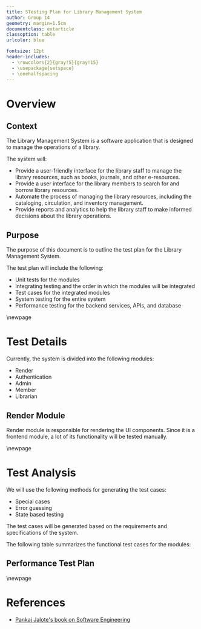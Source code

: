 ```yaml
---
title: STesting Plan for Library Management System
author: Group 14
geometry: margin=1.5cm
documentclass: extarticle
classoption: table
urlcolor: blue

fontsize: 12pt
header-includes:
  - \rowcolors{2}{gray!5}{gray!15}
  - \usepackage{setspace}
  - \onehalfspacing
---
```


<!--

Submit a tentative test plan for your software.
You will again submit the final test plan and test report later on after completing your coding and executing the test cases.
This tentative test plan will help you during the coding phase with better understanding of what is actually expected at the end.
You are required to perform functional testing.
If you wish, you can also perform structural testing.
Some extra marks may be given for doing structural testing.
During the testing phases, it is recommended to use softwares such as Jira for defect logging and tracking.
Your report should contain the following sections.

# Test Overview
List of all operations/modules that you plan to test

# Test Details
Unit tests for the modules
Integrating testing and the order in which you will integrate your modules and test cases for integrated modules.
System testing
Structural tests (optional)
Performance test
Stress test (optional)

# Test Analysis
We discussed the following seven types of black box testing in the class: equivalence class partitioning, boundary value analysis, cause-effect graphing, pair-wise testing, special cases, error guessing and state based testing.
Which of these methods did you use for generating the test cases, for which modules and the count of test cases.
Report this functional test summary in the form of a table.
Structural test plan/report (optional)
Performance test plan/report
Stress test plan/report (optional)

 -->

# Overview

## Context

The Library Management System is a software application that is designed to manage the operations of a library.

The system will:

- Provide a user-friendly interface for the library staff to manage the library resources, such as books, journals, and other e-resources.
- Provide a user interface for the library members to search for and borrow library resources.
- Automate the process of managing the library resources, including the cataloging, circulation, and inventory management.
- Provide reports and analytics to help the library staff to make informed decisions about the library operations.

## Purpose

The purpose of this document is to outline the test plan for the Library Management System.

The test plan will include the following:

- Unit tests for the modules
- Integrating testing and the order in which the modules will be integrated
- Test cases for the integrated modules
- System testing for the entire system
- Performance testing for the backend services, APIs, and database

\newpage

# Test Details

Currently, the system is divided into the following modules:

- Render
- Authentication
- Admin
- Member
- Librarian

## Render Module

Render module is responsible for rendering the UI components.
Since it is a frontend module, a lot of its functionality will be tested manually.

\newpage

# Test Analysis

We will use the following methods for generating the test cases:

- Special cases
- Error guessing
- State based testing

The test cases will be generated based on the requirements and specifications of the system.

The following table summarizes the functional test cases for the modules:

## Performance Test Plan

\newpage

# References

- [Pankaj Jalote's book on Software Engineering](https://books.google.co.in/books?id=M-mhFtxaaskC&printsec=copyright&redir_esc=y#v=onepage&q&f=false)

